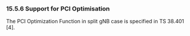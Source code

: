 ### 15.5.6 Support for PCI Optimisation

The PCI Optimization Function in split gNB case is specified in TS
38.401 \[4\].